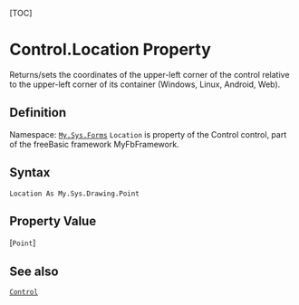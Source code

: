 [TOC]
# Control.Location Property
Returns/sets the coordinates of the upper-left corner of the control relative to the upper-left corner of its container (Windows, Linux, Android, Web).
## Definition
Namespace: [`My.Sys.Forms`](My.Sys.Forms.md)
`Location` is property of the Control control, part of the freeBasic framework MyFbFramework.
## Syntax
```freeBasic
Location As My.Sys.Drawing.Point
```
## Property Value
[`Point`]
## See also
[`Control`](Control.md)
